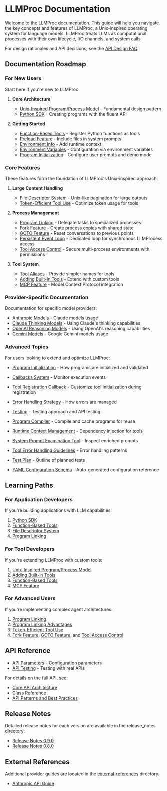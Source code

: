 # LLMProc Documentation

Welcome to the LLMProc documentation. This guide will help you navigate the key concepts and features of LLMProc, a Unix-inspired operating system for language models. LLMProc treats LLMs as computational processes with their own lifecycle, I/O channels, and system calls.

For design rationales and API decisions, see the [API Design FAQ](../FAQ.md).

## Documentation Roadmap

### For New Users

Start here if you're new to LLMProc:

1. **Core Architecture**
   - [Unix-Inspired Program/Process Model](unix-program-process-model.md) - Fundamental design pattern
   - [Python SDK](python-sdk.md) - Creating programs with the fluent API

2. **Getting Started**
   - [Function-Based Tools](function-based-tools.md) - Register Python functions as tools
   - [Preload Feature](preload-feature.md) - Include files in system prompts
   - [Environment Info](env_info.md) - Add runtime context
   - [Environment Variables](environment-variables.md) - Configuration via environment variables
   - [Program Initialization](program-initialization.md) - Configure user prompts and demo mode

### Core Features

These features form the foundation of LLMProc's Unix-inspired approach:

1. **Large Content Handling**
   - [File Descriptor System](file-descriptor-system.md) - Unix-like pagination for large outputs
   - [Token-Efficient Tool Use](token-efficient-tool-use.md) - Optimize token usage for tools

2. **Process Management**
   - [Program Linking](program-linking.md) - Delegate tasks to specialized processes
   - [Fork Feature](fork-feature.md) - Create process copies with shared state
   - [GOTO Feature](goto-feature.md) - Reset conversations to previous points
   - [Persistent Event Loop](persistent-event-loop.md) - Dedicated loop for synchronous LLMProcess access
   - [Tool Access Control](tool-access-control.md) - Secure multi-process environments with permissions

3. **Tool System**
   - [Tool Aliases](tool-aliases.md) - Provide simpler names for tools
   - [Adding Built-in Tools](adding-builtin-tools.md) - Extend with custom tools
   - [MCP Feature](mcp-feature.md) - Model Context Protocol integration

### Provider-Specific Documentation

Documentation for specific model providers:

- [Anthropic Models](anthropic.md) - Claude models usage
- [Claude Thinking Models](claude-thinking-models.md) - Using Claude's thinking capabilities
- [OpenAI Reasoning Models](openai-reasoning-models.md) - Using OpenAI's reasoning capabilities
- [Gemini Models](gemini.md) - Google Gemini models usage

### Advanced Topics

For users looking to extend and optimize LLMProc:

- [Program Initialization](program-initialization.md) - How programs are initialized and validated
- [Callbacks System](callbacks.md) - Monitor execution events
- [Tool Registration Callback](tool-registration-callback.md) - Customize tool initialization during registration
- [Error Handling Strategy](error-handling-strategy.md) - How errors are managed
- [Testing](testing.md) - Testing approach and API testing

- [Program Compiler](program-compiler.md) - Compile and cache programs for reuse
- [Runtime Context Management](runtime-context.md) - Dependency injection for tools
- [System Prompt Examination Tool](system-prompt-tool.md) - Inspect enriched prompts
- [Tool Error Handling Guidelines](tool-error-handling.md) - Error handling patterns
- [Test Plan](test-plan.md) - Outline of planned tests
- [YAML Configuration Schema](yaml_config_schema.md) - Auto-generated configuration reference

## Learning Paths

### For Application Developers

If you're building applications with LLM capabilities:

1. [Python SDK](python-sdk.md)
2. [Function-Based Tools](function-based-tools.md)
3. [File Descriptor System](file-descriptor-system.md)
4. [Program Linking](program-linking.md)

### For Tool Developers

If you're extending LLMProc with custom tools:

1. [Unix-Inspired Program/Process Model](unix-program-process-model.md)
2. [Adding Built-in Tools](adding-builtin-tools.md)
3. [Function-Based Tools](function-based-tools.md)
4. [MCP Feature](mcp-feature.md)

### For Advanced Users

If you're implementing complex agent architectures:

1. [Program Linking](program-linking.md)
2. [Program Linking Advantages](program-linking-advantages.md)
3. [Token-Efficient Tool Use](token-efficient-tool-use.md)
4. [Fork Feature](fork-feature.md), [GOTO Feature](goto-feature.md), and [Tool Access Control](tool-access-control.md)

## API Reference

- [API Parameters](api_parameters.md) - Configuration parameters
- [API Testing](api_testing.md) - Testing with real APIs

For details on the full API, see:
- [Core API Architecture](api/core.md)
- [Class Reference](api/classes.md)
- [API Patterns and Best Practices](api/patterns.md)

## Release Notes

Detailed release notes for each version are available in the release_notes directory:

- [Release Notes 0.9.0](release_notes/RELEASE_NOTES_0.9.0.md)
- [Release Notes 0.8.0](release_notes/RELEASE_NOTES_0.8.0.md)

## External References

Additional provider guides are located in the [external-references](external-references/) directory.

- [Anthropic API Guide](external-references/anthropic-api.md)
